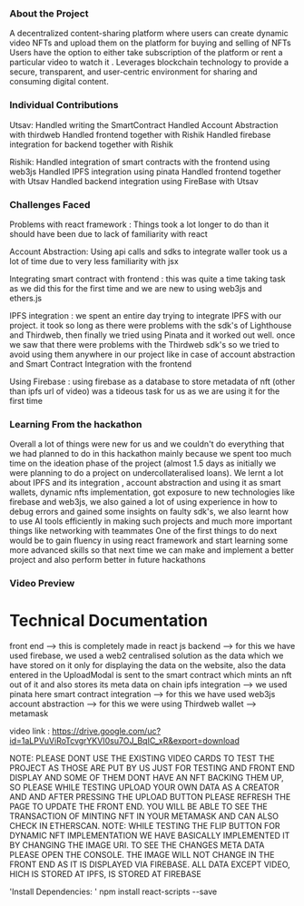 ### About the Project
A decentralized content-sharing platform where users can create dynamic video NFTs and upload them on the platform for buying and selling of NFTs
Users have the option to either take subscription of the platform or rent a particular video to watch it .
Leverages blockchain technology to provide a secure, transparent, and user-centric environment for sharing and consuming digital content. 

### Individual Contributions
Utsav:
Handled writing the SmartContract
Handled Account Abstraction with thirdweb
Handled frontend together with Rishik
Handled firebase integration for backend together with Rishik

Rishik:
Handled integration of smart contracts with the frontend using web3js
Handled IPFS integration using pinata
Handled frontend together with Utsav
Handled backend integration using FireBase with Utsav

### Challenges Faced

Problems with react framework : Things took a lot longer to do than it should have been due to lack of familiarity with react

Account Abstraction: Using api calls and sdks to integrate waller took us a lot of time due to very less familiarity with jsx

Integrating smart contract with frontend : this was quite a time taking task as we did this for the first time and we are new to using web3js and ethers.js

IPFS integration : we spent an entire day trying to integrate IPFS with our project. it took so long as there were problems with the sdk's of Lighthouse and Thirdweb, then finally we tried using Pinata and it worked out well. once we saw that there were problems with the Thirdweb sdk's so we tried to avoid using them anywhere in our project like in case of account abstraction and Smart Contract Integration with the frontend

Using Firebase : using firebase as a database to store metadata of nft (other than ipfs url of video) was a tideous task for us as we are using it for the first time 

### Learning From the hackathon
Overall a lot of things were new for us and we couldn't do everything that we had planned to do in this hackathon mainly because we spent too much time on the ideation phase of the project (almost 1.5 days as initially we were planning to do a project on undercollateralised loans). We lernt a lot about IPFS and its integration , account abstraction and using it as smart wallets, dynamic nfts implementation, got exposure to new technologies like firebase and web3js, we also gained a lot of using experience in how to debug errors and gained some insights on faulty sdk's, we also learnt how to use AI tools efficiently in making such projects and much more important things like networking with teammates One of the first things to do next would be to gain fluency in using react framework and start learning some more advanced skills so that next time we can make and implement a better project and also perform better in future hackathons

### Video Preview


# Technical Documentation 
front end --> this is completely made in react js
backend --> for this we have used firebase, we used a web2 centralised solution as the data which we have stored on it only for displaying the data on the website, also the data entered in the UploadModal is sent to the smart contract which mints an nft out of it and also stores its meta data on chain
ipfs integration --> we used pinata here
smart contract integration --> for this we have used web3js 
account abstraction --> for this we were using Thirdweb
wallet --> metamask

video link : https://drive.google.com/uc?id=1aLPVuViRoTcvgrYKVI0su7OJ_BqIC_xR&export=download

NOTE: PLEASE DONT USE THE EXISTING VIDEO CARDS TO TEST THE PROJECT AS THOSE ARE PUT BY US JUST FOR TESTING AND FRONT END DISPLAY AND SOME OF THEM DONT HAVE AN NFT BACKING THEM UP, SO PLEASE WHILE TESTING UPLOAD YOUR OWN DATA AS A CREATOR AND AND AFTER PRESSING THE UPLOAD BUTTON PLEASE REFRESH THE PAGE TO UPDATE THE FRONT END. YOU WILL BE ABLE TO SEE THE TRANSACTION OF MINTING NFT IN YOUR METAMASK AND CAN ALSO CHECK IN ETHERSCAN. 
NOTE: WHILE TESTING THE FLIP BUTTON FOR DYNAMIC NFT IMPLEMENTATION WE HAVE BASICALLY IMPLEMENTED IT BY CHANGING THE IMAGE URI. TO SEE THE CHANGES META DATA PLEASE OPEN THE CONSOLE. THE IMAGE WILL NOT CHANGE IN THE FRONT END AS IT IS DISPLAYED VIA FIREBASE. ALL DATA EXCEPT VIDEO, HICH IS STORED AT IPFS, IS STORED AT FIREBASE 

'Install Dependencies: '
npm install react-scripts --save

